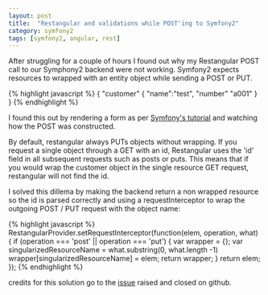 ```yaml
---
layout: post
title:  "Restangular and validations while POST'ing to Symfony2"
category: symfony2
tags: [symfony2, angular, rest]
---
```


After struggling for a couple of hours I found out why my Restangular POST call to our Symphony2 backend were not working. Symfony2 expects resources to wrapped with an entity object while sending a POST or PUT.

{% highlight javascript %}
{
    "customer" {
        "name":"test",
        "number" "a001" 
    }
}
{% endhighlight %}

I found this out by rendering a form as per [Symfony's tutorial](http://symfony.com/doc/current/book/forms.html) and watching how the POST was constructed.

By default, restangular always PUTs objects without wrapping. If you request a single object through a GET with an id, Restangular uses the 'id' field in all subsequent requests such as posts or puts. This means that if you would wrap the customer object in the single resource GET request, restangular will not find the id.

I solved this dillema by making the backend return a non wrapped resource so the id is parsed correctly and using a requestInterceptor to wrap the outgoing POST / PUT request with the object name:

{% highlight javascript %}
RestangularProvider.setRequestInterceptor(function(elem, operation, what) {
  if (operation === 'post' || operation === 'put') {
    var wrapper = {};
    var singularizedResourceName = what.substring(0, what.length -1)
    wrapper[singularizedResourceName] = elem; 
    return wrapper;
  }
  return elem;
});
{% endhighlight %}

credits for this solution go to the [issue](https://github.com/mgonto/restangular/issues/109) raised and closed on github.
